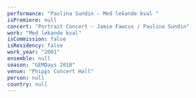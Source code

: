 ```yaml
---
performance: "Paulina Sundin - Med lekande kval "
isPremiere: null
concert: "Portrait Concert - Jamie Fawcus / Paulina Sundin"
work: "Med lekande kval"
isCommission: false
isResidency: false
work_year: "2001"
ensemble: null
season: "GEMDays 2010"
venue: "Phipps Concert Hall"
person: null
country: null
---
```


